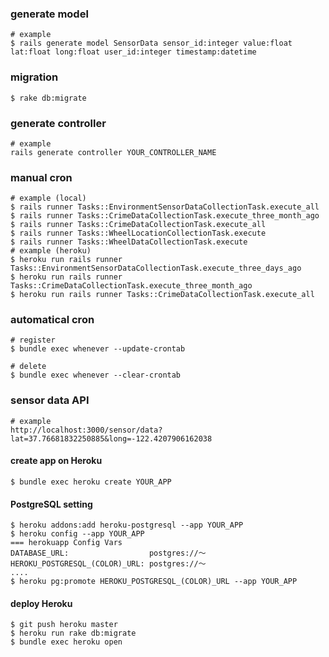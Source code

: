 ### generate model
```
# example
$ rails generate model SensorData sensor_id:integer value:float lat:float long:float user_id:integer timestamp:datetime
```

### migration
```
$ rake db:migrate
```

### generate controller
```
# example
rails generate controller YOUR_CONTROLLER_NAME
```

### manual cron
```
# example (local)
$ rails runner Tasks::EnvironmentSensorDataCollectionTask.execute_all
$ rails runner Tasks::CrimeDataCollectionTask.execute_three_month_ago
$ rails runner Tasks::CrimeDataCollectionTask.execute_all
$ rails runner Tasks::WheelLocationCollectionTask.execute
$ rails runner Tasks::WheelDataCollectionTask.execute
# example (heroku)
$ heroku run rails runner Tasks::EnvironmentSensorDataCollectionTask.execute_three_days_ago
$ heroku run rails runner Tasks::CrimeDataCollectionTask.execute_three_month_ago
$ heroku run rails runner Tasks::CrimeDataCollectionTask.execute_all
```

### automatical cron
```
# register
$ bundle exec whenever --update-crontab

# delete
$ bundle exec whenever --clear-crontab
```

### sensor data API
```
# example
http://localhost:3000/sensor/data?lat=37.76681832250885&long=-122.4207906162038
```

#### create app on Heroku
```
$ bundle exec heroku create YOUR_APP
```

#### PostgreSQL setting
```
$ heroku addons:add heroku-postgresql --app YOUR_APP
$ heroku config --app YOUR_APP
=== herokuapp Config Vars
DATABASE_URL:                  postgres://〜
HEROKU_POSTGRESQL_(COLOR)_URL: postgres://〜
....
$ heroku pg:promote HEROKU_POSTGRESQL_(COLOR)_URL --app YOUR_APP
```

#### deploy Heroku
```
$ git push heroku master
$ heroku run rake db:migrate
$ bundle exec heroku open
```
